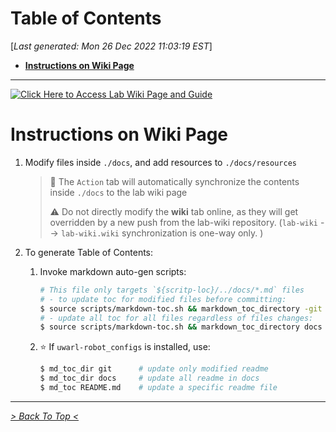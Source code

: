 <toc>

# Table of Contents
[*Last generated: Mon 26 Dec 2022 11:03:19 EST*]
- [**Instructions on Wiki Page**](#Instructions-on-Wiki-Page)

---
</toc>
<a href="https://github.com/UW-Advanced-Robotics-Lab/lab-wiki/wiki" target="_blank"><img src="https://github.com/UW-Advanced-Robotics-Lab/lab-wiki/blob/main/docs/resources/button.png" alt="Click Here to Access Lab Wiki Page and Guide"/></a>



# Instructions on Wiki Page

1. Modify files inside `./docs`, and add resources to `./docs/resources`

   > :notebook: The `Action` tab will automatically synchronize the contents inside `./docs` to the lab wiki page
   >
   > :warning: Do not directly modify the **wiki** tab online, as they will get overridden by a new push from the lab-wiki repository. (`lab-wiki` --> `lab-wiki.wiki` synchronization is one-way only. )

2. To generate Table of Contents:
   
   1. Invoke markdown auto-gen scripts:

      ```bash
      # This file only targets `${scritp-loc}/../docs/*.md` files
      # - to update toc for modified files before committing:
      $ source scripts/markdown-toc.sh && markdown_toc_directory -git
      # - update all toc for all files regardless of files changes:
      $ source scripts/markdown-toc.sh && markdown_toc_directory docs
      ```
      
   1. ⭐ If `uwarl-robot_configs` is installed, use:
   
      ```bash
      $ md_toc_dir git  	# update only modified readme
      $ md_toc_dir docs 	# update all readme in docs
      $ md_toc README.md	# update a specific readme file
      ```



<eof>

---
[*> Back To Top <*](#Table-of-Contents)
</eof>